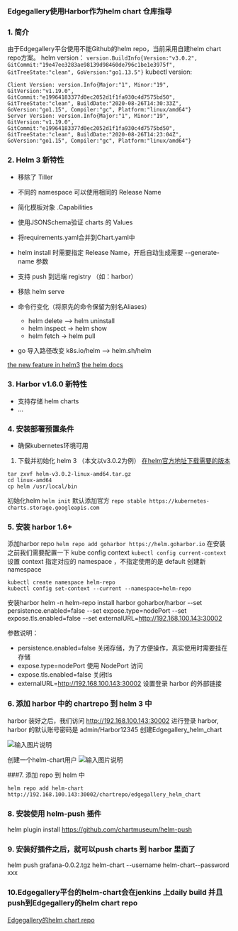 ### Edgegallery使用Harbor作为helm chart 仓库指导
### 1. 简介

由于Edgegallery平台使用不能Github的helm repo，当前采用自建helm chart repo方案。
helm version：
`version.BuildInfo{Version:"v3.0.2", GitCommit:"19e47ee3283ae98139d98460de796c1be1e3975f", GitTreeState:"clean", GoVersion:"go1.13.5"}`
 kubectl version:

```
Client Version: version.Info{Major:"1", Minor:"19", GitVersion:"v1.19.0", GitCommit:"e19964183377d0ec2052d1f1fa930c4d7575bd50", GitTreeState:"clean", BuildDate:"2020-08-26T14:30:33Z", GoVersion:"go1.15", Compiler:"gc", Platform:"linux/amd64"}
Server Version: version.Info{Major:"1", Minor:"19", GitVersion:"v1.19.0", GitCommit:"e19964183377d0ec2052d1f1fa930c4d7575bd50", GitTreeState:"clean", BuildDate:"2020-08-26T14:23:04Z", GoVersion:"go1.15", Compiler:"gc", Platform:"linux/amd64"}

```

### 2. Helm 3 新特性


- 移除了 Tiller
- 不同的 namespace 可以使用相同的 Release Name
- 简化模板对象 .Capabilities
- 使用JSONSchema验证 charts 的 Values
- 将requirements.yaml合并到Chart.yaml中
- helm install 时需要指定 Release Name，开启自动生成需要 --generate-name 参数
- 支持 push 到远端 registry （如：harbor）
- 移除 helm serve
- 命令行变化（将原先的命令保留为别名Aliases）

    - helm delete --> helm uninstall
    - helm inspect -> helm show
    - helm fetch -> helm pull
- go 导入路径改变 k8s.io/helm --> helm.sh/helm

[ the new feature in helm3](https://github.com/helm/helm/releases/tag/v3.0.0-alpha.1) 
[the helm docs](https://v3.helm.sh/docs/)
### 3. Harbor v1.6.0 新特性


- 支持存储 helm charts
- ... 

### 4. 安装部署预置条件

- 确保kubernetes环境可用
1. 下载并初始化 helm 3  （本文以v3.0.2为例）
[在helm官方地址下载需要的版本](https://github.com/helm/helm/releases)


```
tar zxvf helm-v3.0.2-linux-amd64.tar.gz
cd linux-amd64
cp helm /usr/local/bin
```

初始化helm
`helm init`
默认添加官方 `repo stable https://kubernetes-charts.storage.googleapis.com`

### 5. 安装 harbor 1.6+

添加harbor repo
`helm repo add goharbor https://helm.goharbor.io`
在安装之前我们需要配置一下 kube config context
`kubectl config current-context`
设置 context 指定对应的 namespace ，不指定使用的是 default
创建新namespace 

```
kubectl create namespace helm-repo
kubectl config set-context --current --namespace=helm-repo
```

安装harbor
helm -n helm-repo install harbor goharbor/harbor --set persistence.enabled=false --set expose.type=nodePort --set expose.tls.enabled=false --set externalURL=http://192.168.100.143:30002

参数说明：


- persistence.enabled=false 关闭存储，为了方便操作，真实使用时需要挂在存储
- expose.type=nodePort 使用 NodePort 访问
- expose.tls.enabled=false 关闭tls
- externalURL=http://192.168.100.143:30002 设置登录 harbor 的外部链接




### 6. 添加 harbor 中的 chartrepo 到 helm 3 中

harbor 装好之后，我们访问 http://192.168.100.143:30002 进行登录 harbor, harbor 的默认账号密码是 admin/Harbor12345 
创建Edgegallery_helm_chart

![输入图片说明](https://images.gitee.com/uploads/images/2020/0905/170927_3d2d8227_7624512.png "helm-repo.png")

创建一个helm-chart用户
![输入图片说明](https://images.gitee.com/uploads/images/2020/0905/171224_18bedda5_7624512.png "helm-repo-user.png")

###7.  添加 repo 到 helm 中

`helm repo add helm-chart http://192.168.100.143:30002/chartrepo/edgegallery_helm_chart`

### 8. 安装使用 helm-push 插件
helm plugin install https://github.com/chartmuseum/helm-push

### 9. 安装好插件之后，就可以push charts 到 harbor 里面了
helm push grafana-0.0.2.tgz helm-chart --username helm-chart--password xxx

### 10.Edgegallery平台的helm-chart会在jenkins 上daily build 并且push到Edgegallery的helm chart repo

[Edgegallery的helm chart repo](http://119.8.55.191:30002/)